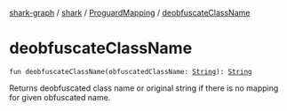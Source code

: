 [shark-graph](../../index.md) / [shark](../index.md) / [ProguardMapping](index.md) / [deobfuscateClassName](./deobfuscate-class-name.md)

# deobfuscateClassName

`fun deobfuscateClassName(obfuscatedClassName: `[`String`](https://kotlinlang.org/api/latest/jvm/stdlib/kotlin/-string/index.html)`): `[`String`](https://kotlinlang.org/api/latest/jvm/stdlib/kotlin/-string/index.html)

Returns deobfuscated class name or original string if there is no
mapping for given obfuscated name.

